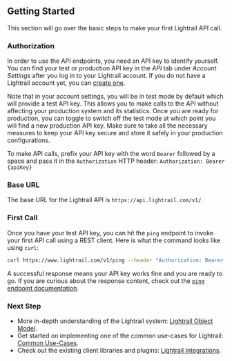 ## Getting Started
This section will go over the basic steps to make your first Lightrail API call. 

### Authorization

In order to use the API endpoints, you need an API key to identify yourself. You can find your test or production API key in the _API_ tab under _Account Settings_ after you log in to your Lightrail account. 
If you do not have a Lightrail account yet, you can <a href="https://www.lightrail.com/app/#/register" target="_blank">create one</a>. 

Note that in your account settings, you will be in test mode by default which will provide a test API key. This allows you to make calls to the API without affecting your production system and its statistics.
Once you are ready for production, you can toggle to switch off the test mode at which point you will find a new production API key. 
Make sure to take all the necessary measures to keep your API key secure and store it safely in your production configurations.

To make API calls, prefix your API key with the word `Bearer` followed by a space and pass it in the `Authorization` HTTP header:
`Authorization: Bearer {apiKey}`

### Base URL

The base URL for the Lightrail API is `https://api.lightrail.com/v1/`.

### First Call

Once you have your test API key, you can hit the `ping` endpoint to invoke your first API call using a REST client. Here is what the command looks like using `curl`:

```sh
curl https://www.lightrail.com/v1/ping --header "Authorization: Bearer <apiKey>"
``` 

A successful response means your API key works fine and you are ready to go. 
If you are curious about the response content, check out the [`ping` endpoint documentation](#ping-endpoint-anchor).

### Next Step
- More in-depth understanding of the Lightrail system: [Lightrail Object Model](#use-cases-anchor). 
- Get started on implementing one of the common use-cases for Lightrail: [Common Use-Cases](#use-cases-anchor). 
- Check out the existing client libraries and plugins: [Lightrail Integrations](#integrations-anchor).